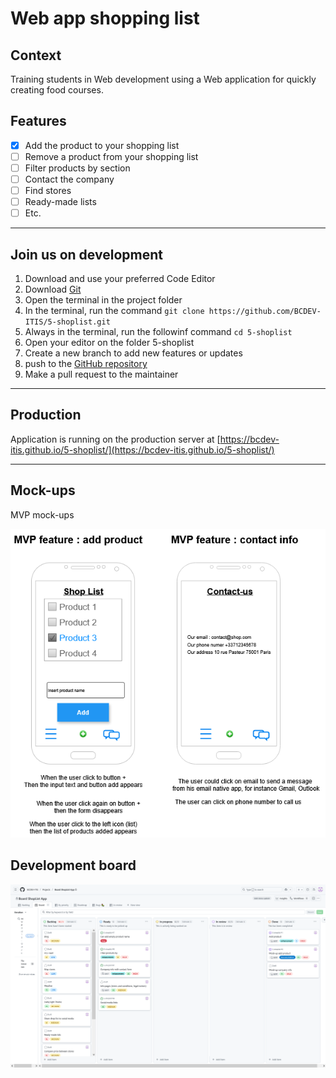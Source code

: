 # Web app shopping list

## Context

Training students in Web development using a Web application for quickly creating food courses.

## Features

- [x] Add the product to your shopping list
- [ ] Remove a product from your shopping list
- [ ] Filter products by section
- [ ] Contact the company
- [ ] Find stores
- [ ] Ready-made lists
- [ ] Etc.

---

## Join us on development

1. Download and use your preferred Code Editor
2. Download [Git](https://git-scm.com/downloads)
3. Open the terminal in the project folder
4. In the terminal, run the command  `git clone https://github.com/BCDEV-ITIS/5-shoplist.git`
5. Always in the terminal, run the followinf command `cd 5-shoplist`
6. Open your editor on the folder 5-shoplist
7. Create a new branch to add new features or updates
8. push to the [GitHub repository](https://github.com/BCDEV-ITIS/5-shoplist.git)
9. Make a pull request to the maintainer

---

## Production

Application is running on the production server at [https://bcdev-itis.github.io/5-shoplist/](https://bcdev-itis.github.io/5-shoplist/)


---

## Mock-ups

MVP mock-ups

![mvp](./mock-up/mvp.png)

## Development board

![board](./mock-up/board.png)